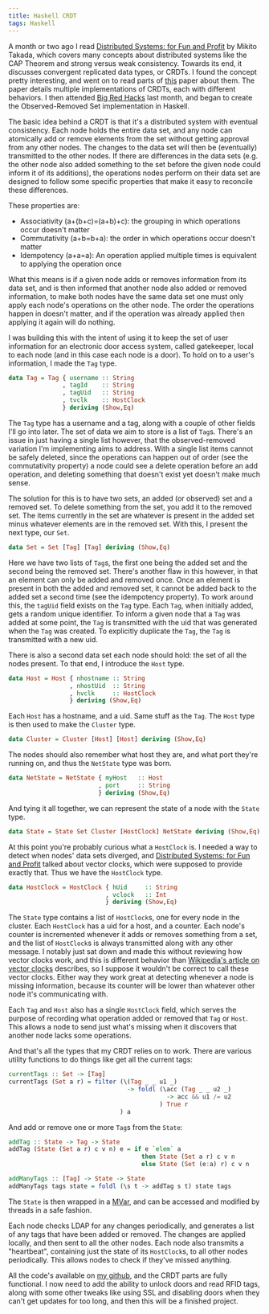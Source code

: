 ```yaml
---
title: Haskell CRDT
tags: Haskell
---
```


A month or two ago I read [Distributed Systems: for Fun and
Profit](http://book.mixu.net/distsys/single-page.html) by Mikito Takada, which
covers many concepts about distributed systems like the CAP Theorem and strong
versus weak consistency. Towards its end, it discusses convergent replicated
data types, or CRDTs. I found the concept pretty interesting, and went on to
read parts of
[this](http://hal.upmc.fr/file/index/docid/555588/filename/techreport.pdf) paper
about them. The paper details multiple implementations of CRDTs, each with
different behaviors. I then attended [Big Red
Hacks](http://www.bigredhacks.com/) last month, and began to create the
Observed-Removed Set implementation in Haskell.

The basic idea behind a CRDT is that it's a distributed system with eventual
consistency. Each node holds the entire data set, and any node can atomically
add or remove elements from the set without getting approval from any other
nodes. The changes to the data set will then be (eventually) transmitted to the
other nodes. If there are differences in the data sets (e.g. the other node also
added something to the set before the given node could inform it of its
additions), the operations nodes perform on their data set are designed to
follow some specific properties that make it easy to reconcile these
differences.

These properties are:

- Associativity (a+(b+c)=(a+b)+c): the grouping in which operations occur
  doesn't matter
- Commutativity (a+b=b+a): the order in which operations occur doesn't matter
- Idempotency (a+a=a): An operation applied multiple times is equivalent to
  applying the operation once

What this means is if a given node adds or removes information from its data
set, and is then informed that another node also added or removed information,
to make both nodes have the same data set one must only apply each node's
operations on the other node. The order the operations happen in doesn't matter,
and if the operation was already applied then applying it again will do nothing.

I was building this with the intent of using it to keep the set of user
information for an electronic door access system, called gatekeeper, local to
each node (and in this case each node is a door). To hold on to a user's
information, I made the `Tag` type.

```haskell
data Tag = Tag { username :: String
               , tagId    :: String
               , tagUid   :: String
               , tvclk    :: HostClock
               } deriving (Show,Eq)
```

The `Tag` type has a username and a tag, along with a couple of other fields
I'll go into later. The set of data we aim to store is a list of `Tag`s. There's
an issue in just having a single list however, that the observed-removed
variation I'm implementing aims to address. With a single list items cannot be
safely deleted, since the operations can happen out of order (see the
commutativity property) a node could see a delete operation before an add
operation, and deleting something that doesn't exist yet doesn't make much
sense.

The solution for this is to have two sets, an added (or observed) set and a
removed set. To delete something from the set, you add it to the removed set.
The items currently in the set are whatever is present in the added set minus
whatever elements are in the removed set. With this, I present the next type,
our `Set`.

```haskell
data Set = Set [Tag] [Tag] deriving (Show,Eq)
```

Here we have two lists of `Tag`s, the first one being the added set and the
second being the removed set. There's another flaw in this however, in that an
element can only be added and removed once. Once an element is present in both
the added and removed set, it cannot be added back to the added set a second
time (see the idempotency property). To work around this, the `tagUid` field
exists on the `Tag` type. Each `Tag`, when initially added, gets a random unique
identifier. To inform a given node that a `Tag` was added at some point, the
`Tag` is transmitted with the uid that was generated when the `Tag` was created.
To explicitly duplicate the `Tag`, the `Tag` is transmitted with a new uid.

There is also a second data set each node should hold: the set of all the nodes
present. To that end, I introduce the `Host` type.

```haskell
data Host = Host { nhostname :: String 
                 , nhostUid  :: String
                 , hvclk     :: HostClock
                 } deriving (Show,Eq)
```

Each `Host` has a hostname, and a uid. Same stuff as the `Tag`. The `Host` type
is then used to make the `Cluster` type.

```haskell
data Cluster = Cluster [Host] [Host] deriving (Show,Eq)
```

The nodes should also remember what host they are, and what port they're running
on, and thus the `NetState` type was born.

```haskell
data NetState = NetState { myHost   :: Host
                         , port     :: String
                         } deriving (Show,Eq)
```

And tying it all together, we can represent the state of a node with the `State`
type.

```haskell
data State = State Set Cluster [HostClock] NetState deriving (Show,Eq)
```

At this point you're probably curious what a `HostClock` is. I needed a way to
detect when nodes' data sets diverged, and [Distributed Systems: for Fun and
Profit](http://book.mixu.net/distsys/single-page.html) talked about vector
clocks, which were supposed to provide exactly that. Thus we have the
`HostClock` type.

```haskell
data HostClock = HostClock { hUid     :: String
                           , vclock   :: Int
                           } deriving (Show,Eq)
```

The `State` type contains a list of `HostClock`s, one for every node in the
cluster. Each `HostClock` has a uid for a host, and a counter. Each node's
counter is incremented whenever it adds or removes something from a set, and the
list of `HostClock`s is always transmitted along with any other message. I
notably just sat down and made this without reviewing how vector clocks work,
and this is different behavior than [Wikipedia's article on vector
clocks](http://en.wikipedia.org/wiki/Vector_clock) describes, so I suppose it
wouldn't be correct to call these vector clocks. Either way they work great at
detecting whenever a node is missing information, because its counter will be
lower than whatever other node it's communicating with.

Each `Tag` and `Host` also has a single `HostClock` field, which serves the
purpose of recording what operation added or removed that `Tag` or `Host`.
This allows a node to send just what's missing when it discovers that another
node lacks some operations.

And that's all the types that my CRDT relies on to work. There are various
utility functions to do things like get all the current tags:

```haskell
currentTags :: Set -> [Tag]
currentTags (Set a r) = filter (\(Tag _ _ u1 _) 
                                 -> foldl (\acc (Tag _ _ u2 _) 
                                            -> acc && u1 /= u2
                                          ) True r
                               ) a 
```

And add or remove one or more `Tag`s from the `State`:

```haskell
addTag :: State -> Tag -> State
addTag (State (Set a r) c v n) e = if e `elem` a
                                     then State (Set a r) c v n
                                     else State (Set (e:a) r) c v n

addManyTags :: [Tag] -> State -> State
addManyTags tags state = foldl (\s t -> addTag s t) state tags
```

The `State` is then wrapped in a
[MVar](http://chimera.labs.oreilly.com/books/1230000000929), and can be accessed
and modified by threads in a safe fashion.

Each node checks LDAP for any changes periodically, and generates a list of
any tags that have been added or removed. The changes are applied locally, and
then sent to all the other nodes. Each node also transmits a "heartbeat",
containing just the state of its `HostClock`s, to all other nodes periodically.
This allows nodes to check if they've missed anything.

All the code's available on [my github](https://github.com/dgonyeo/gatekeeper),
and the CRDT parts are fully functional. I now need to add the ability to
unlock doors and read RFID tags, along with some other tweaks like using SSL and
disabling doors when they can't get updates for too long, and then this will be
a finished project.
